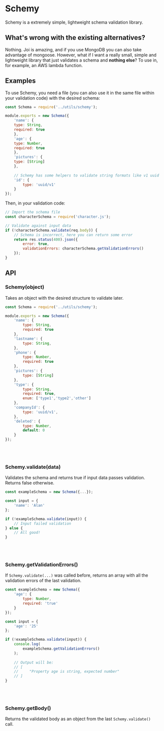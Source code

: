 # Schemy
Schemy is a extremely simple, lightweight schema validation library.

## What's wrong with the existing alternatives?
Nothing. Joi is amazing, and if you use MongoDB you can also take advantage of mongoose. 
However, what if I want a really small, simple and lightweight library that just validates a schema and **nothing else**? To use in, for example, an AWS lambda function.

## Examples
To use Schemy, you need a file (you can also use it in the same file within your validation code) with the desired schema:

```javascript
const Schema = require('../utils/schemy');

module.exports = new Schema({
    'name': {
	type: String,
	required: true
    },
    'age': {
	type: Number,
	required: true
    },
    'pictures': {
	type: [String]
    },
    
    // Schemy has some helpers to validate string formats like v1 uuid
    'id': {
        type: 'uuid/v1'
    }
});
```

Then, in your validation code:
```javascript
// Import the schema file
const characterSchema = require('character.js');

// Validate against input data
if (!characterSchema.validate(req.body)) {
    // Schema is incorrect, here you can return some error
    return res.status(400).json({
        error: true,
        validationErrors: characterSchema.getValidationErrors()
    });
}
```

## API
### Schemy(object)
Takes an object with the desired structure to validate later.

```javascript
const Schema = require('../utils/schemy');

module.exports = new Schema({
	'name': {
		type: String,
		required: true
	},
	'lastname': {
		type: String,
	},
	'phone': {
		type: Number,
		required: true
	},
	'pictures': {
		type: [String]
	},
	'type': {
		type: String,
		required: true,
		enum: ['type1','type2','other']
	},
	'companyId': {
		type: 'uuid/v1',
	},
	'deleted': {
		type: Number,
		default: 0
	}
});
```
<br><br>
### Schemy.validate(data)
Validates the schema and returns true if input data passes validation. Returns false otherwise.

```javascript
const exampleSchema = new Schema({...});

const input = {
    'name': 'Alan'
};

if (!exampleSchema.validate(input)) {
    // Input failed validation
} else {
    // All good!
}
```
<br><br>
### Schemy.getValidationErrors()
If `Schemy.validate(...)` was called before, returns an array with all the validation errors of the last validation.

```javascript
const exampleSchema = new Schema({
    'age': {
        type: Number,
        required: 'true'
    }
});

const input = {
    'age': '25'
};

if (!exampleSchema.validate(input)) {
    console.log(
        exampleSchema.getValidationErrors()
    );
    
    // Output will be:
    // [
    //     "Property age is string, expected number"
    // ] 
}
```
<br><br>
### Schemy.getBody()
Returns the validated body as an object from the last `Schemy.validate()` call.
